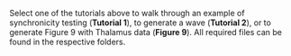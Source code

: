 Select one of the tutorials above to walk through an example of synchronicity testing (**Tutorial 1**), to generate a wave (**Tutorial 2**), or to generate Figure 9 with Thalamus data (**Figure 9**). All required files can be found in the respective folders.
